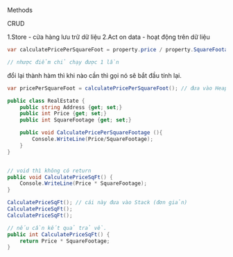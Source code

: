 Methods

CRUD

1.Store - cửa hàng lưu trữ dữ liệu
2.Act on data - hoạt động trên dữ liệu

```c#
var calculatePricePerSquareFoot = property.price / property.SquareFootage;

// nhược điểm chỉ chạy được 1 lần
```

đổi lại thành hàm thì khi nào cần thì gọi nó sẽ bắt đầu tính lại.

```c#
var pricePerSquareFoot = calculatePricePerSquareFoot(); // đưa vào Heap ( cho các xử lý phức tạp )
```

```c#
public class RealEstate {
    public string Address {get; set;}
    public int Price {get; set;}
    public int SquareFootage {get; set;}

    public void CalculatePricePerSquareFootage (){
        Console.WriteLine(Price/SquareFootage);
    }
}
```

```c#

// void thì không có return
public void CalculatePriceSqFt() {
    Console.WriteLine(Price * SquareFootage);
}

CalculatePriceSqFt(); // cái này đưa vào Stack (đơn giản)
CalculatePriceSqFt();
CalculatePriceSqFt();

// nếu cần kết quả trả về.
public int CalculatePriceSqFt() {
    return Price * SquareFootage;
}
```
